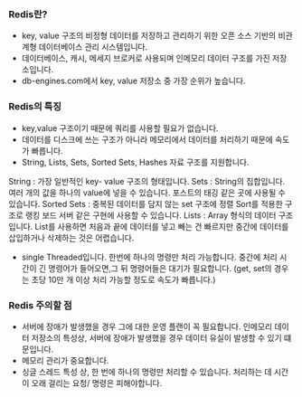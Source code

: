 ### Redis란?
- key, value 구조의 비정형 데이터를 저장하고 관리하기 위한 오픈 소스 기반의 비관계형 데이터베이스 관리 시스템입니다.
- 데이터베이스, 캐시, 메세지 브로커로 사용되며 인메모리 데이터 구조를 가진 저장소입니다.
- db-engines.com에서 key, value 저장소 중 가장 순위가 높습니다.

### Redis의 특징
- key,value 구조이기 때문에 쿼리를 사용할 필요가 없습니다.
- 데이터를 디스크에 쓰는 구조가 아니라 메모리에서 데이터를 처리하기 때문에 속도가 빠릅니다.
- String, Lists, Sets, Sorted Sets, Hashes 자료 구조를 지원합니다.

String : 가장 일반적인 key- value 구조의 형태입니다.
Sets : String의 집합입니다. 여러 개의 값을 하나의 value에 넣을 수 있습니다. 포스트의 태깅 같은 곳에 사용될 수 있습니다.
Sorted Sets : 중복된 데이터를 담지 않는 set 구조에 정렬 Sort를 적용한 구조로 랭킹 보드 서버 같은 구현에 사용할 수 있습니다.
Lists : Array 형식의 데이터 구조입니다. List를 사용하면 처음과 끝에 데이터를 넣고 빼는 건 빠르지만 중간에 데이터를 삽입하거나 삭제하는 것은 어렵습니다.
  - single Threaded입니다. 한번에 하나의 명령만 처리 가능합니다. 중간에 처리 시간이 긴 명령어가 들어오면,그 뒤 명령어들은 대기가 필요합니다. (get, set의 경우는 초당 10만 개 이상 처리 가능할 정도로 속도가 빠릅니다.)

### Redis 주의할 점
- 서버에 장애가 발생했을 경우 그에 대한 운영 플랜이 꼭 필요합니다. 인메모리 데이터 저장소의 특성상, 서버에 장애가 발생했을 경우 데이터 유실이 발생할 수 있기 떄문입니다.
- 메모리 관리가 중요합니다.
- 싱글 스레드 특성 상, 한 번에 하나의 명령만 처리할 수 있습니다. 처리하는 데 시간이 오래 걸리는 요청/ 명령은 피해야합니다.